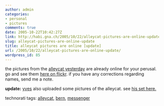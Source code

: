 ```yaml
---
author: admin
categories:
- personal
- pictures
comments: true
date: 2005-10-22T10:42:27Z
link: http://habi.gna.ch/2005/10/22/alleycat-pictures-are-online-update/
slug: alleycat-pictures-are-online-update
title: alleycat pictures are online [update]
url: /2005/10/22/alleycat-pictures-are-online-update/
wordpress_id: 85
---
```


the pictures from the [alleycat yesterday](http://upcoming.org/event/34230/) are already online for your perusal. go and see them [here on flickr](http://www.flickr.com/photos/habi/sets/1187813/). if you have any corrections regarding names, send me a note.



**update:** [yves](http://flickr.com/photos/habi/tags/yves/) also uploaded some pictures of the alleycat. see [his set here.](http://flickr.com/photos/nie_der/sets/1196360/)





technorati tags: [alleycat](http://www.technorati.com/tag/alleycat), [bern](http://www.technorati.com/tag/bern), [messenger](http://www.technorati.com/tag/messenger)
